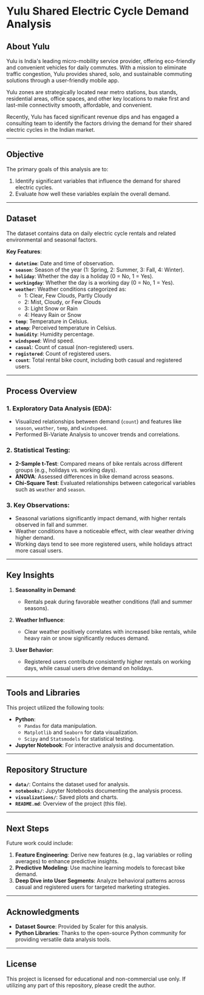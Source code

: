 # Yulu Shared Electric Cycle Demand Analysis  

## About Yulu  
Yulu is India's leading micro-mobility service provider, offering eco-friendly and convenient vehicles for daily commutes. With a mission to eliminate traffic congestion, Yulu provides shared, solo, and sustainable commuting solutions through a user-friendly mobile app.  

Yulu zones are strategically located near metro stations, bus stands, residential areas, office spaces, and other key locations to make first and last-mile connectivity smooth, affordable, and convenient.  

Recently, Yulu has faced significant revenue dips and has engaged a consulting team to identify the factors driving the demand for their shared electric cycles in the Indian market.  

---

## Objective  
The primary goals of this analysis are to:  
1. Identify significant variables that influence the demand for shared electric cycles.  
2. Evaluate how well these variables explain the overall demand.  

---

## Dataset  
The dataset contains data on daily electric cycle rentals and related environmental and seasonal factors.  

**Key Features**:  
- **`datetime`**: Date and time of observation.  
- **`season`**: Season of the year (1: Spring, 2: Summer, 3: Fall, 4: Winter).  
- **`holiday`**: Whether the day is a holiday (0 = No, 1 = Yes).  
- **`workingday`**: Whether the day is a working day (0 = No, 1 = Yes).  
- **`weather`**: Weather conditions categorized as:  
  - 1: Clear, Few Clouds, Partly Cloudy  
  - 2: Mist, Cloudy, or Few Clouds  
  - 3: Light Snow or Rain  
  - 4: Heavy Rain or Snow  
- **`temp`**: Temperature in Celsius.  
- **`atemp`**: Perceived temperature in Celsius.  
- **`humidity`**: Humidity percentage.  
- **`windspeed`**: Wind speed.  
- **`casual`**: Count of casual (non-registered) users.  
- **`registered`**: Count of registered users.  
- **`count`**: Total rental bike count, including both casual and registered users.  

---

## Process Overview  

### 1. **Exploratory Data Analysis (EDA)**:  
- Visualized relationships between demand (`count`) and features like `season`, `weather`, `temp`, and `windspeed`.  
- Performed Bi-Variate Analysis to uncover trends and correlations.  

### 2. **Statistical Testing**:  
- **2-Sample t-Test**: Compared means of bike rentals across different groups (e.g., holidays vs. working days).  
- **ANOVA**: Assessed differences in bike demand across seasons.  
- **Chi-Square Test**: Evaluated relationships between categorical variables such as `weather` and `season`.  

### 3. **Key Observations**:  
- Seasonal variations significantly impact demand, with higher rentals observed in fall and summer.  
- Weather conditions have a noticeable effect, with clear weather driving higher demand.  
- Working days tend to see more registered users, while holidays attract more casual users.  

---

## Key Insights  

1. **Seasonality in Demand**:  
   - Rentals peak during favorable weather conditions (fall and summer seasons).  

2. **Weather Influence**:  
   - Clear weather positively correlates with increased bike rentals, while heavy rain or snow significantly reduces demand.  

3. **User Behavior**:  
   - Registered users contribute consistently higher rentals on working days, while casual users drive demand on holidays.  

---

## Tools and Libraries  
This project utilized the following tools:  
- **Python**:  
  - `Pandas` for data manipulation.  
  - `Matplotlib` and `Seaborn` for data visualization.  
  - `Scipy` and `Statsmodels` for statistical testing.  
- **Jupyter Notebook**: For interactive analysis and documentation.  

---

## Repository Structure  
- **`data/`**: Contains the dataset used for analysis.  
- **`notebooks/`**: Jupyter Notebooks documenting the analysis process.  
- **`visualizations/`**: Saved plots and charts.  
- **`README.md`**: Overview of the project (this file).  

---

## Next Steps  
Future work could include:  
1. **Feature Engineering**: Derive new features (e.g., lag variables or rolling averages) to enhance predictive insights.  
2. **Predictive Modeling**: Use machine learning models to forecast bike demand.  
3. **Deep Dive into User Segments**: Analyze behavioral patterns across casual and registered users for targeted marketing strategies.  

---

## Acknowledgments  
- **Dataset Source**: Provided by Scaler for this analysis.  
- **Python Libraries**: Thanks to the open-source Python community for providing versatile data analysis tools.  

---

## License  
This project is licensed for educational and non-commercial use only. If utilizing any part of this repository, please credit the author.  
